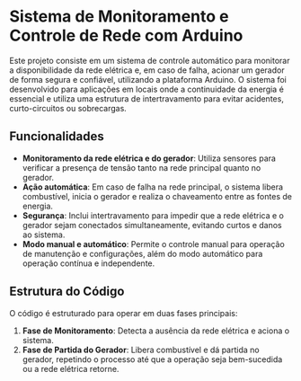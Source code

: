 # Sistema de Monitoramento e Controle de Rede com Arduino

Este projeto consiste em um sistema de controle automático para monitorar a disponibilidade da rede elétrica e, em caso de falha, acionar um gerador de forma segura e confiável, utilizando a plataforma Arduino. O sistema foi desenvolvido para aplicações em locais onde a continuidade da energia é essencial e utiliza uma estrutura de intertravamento para evitar acidentes, curto-circuitos ou sobrecargas.

## Funcionalidades
- **Monitoramento da rede elétrica e do gerador**: Utiliza sensores para verificar a presença de tensão tanto na rede principal quanto no gerador.
- **Ação automática**: Em caso de falha na rede principal, o sistema libera combustível, inicia o gerador e realiza o chaveamento entre as fontes de energia.
- **Segurança**: Inclui intertravamento para impedir que a rede elétrica e o gerador sejam conectados simultaneamente, evitando curtos e danos ao sistema.
- **Modo manual e automático**: Permite o controle manual para operação de manutenção e configurações, além do modo automático para operação contínua e independente.

## Estrutura do Código
O código é estruturado para operar em duas fases principais:
1. **Fase de Monitoramento**: Detecta a ausência da rede elétrica e aciona o sistema.
2. **Fase de Partida do Gerador**: Libera combustível e dá partida no gerador, repetindo o processo até que a operação seja bem-sucedida ou a rede elétrica retorne.
